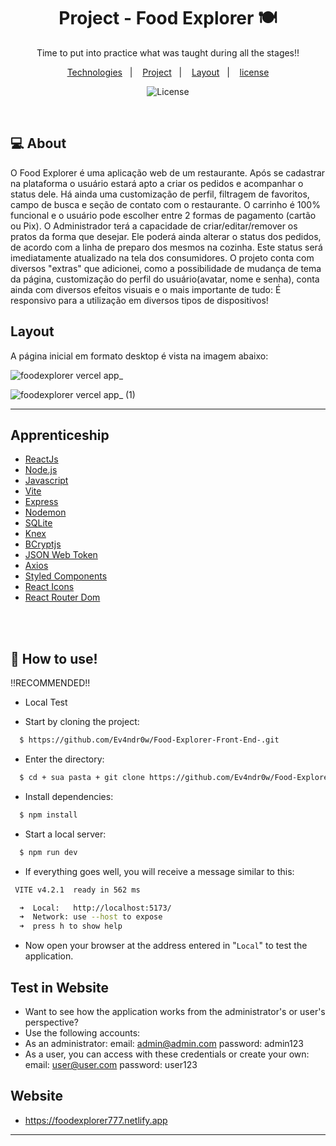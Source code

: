 <h1 align="center"> Project - Food Explorer 🍽</h1>

<p align="center">
Time to put into practice what was taught during all the stages!!

<p align="center">
  <a href="#-Technologies">Technologies</a>&nbsp;&nbsp;&nbsp;|&nbsp;&nbsp;&nbsp;
  <a href="#-Project">Project</a>&nbsp;&nbsp;&nbsp;|&nbsp;&nbsp;&nbsp;
  <a href="#-Layout">Layout</a>&nbsp;&nbsp;&nbsp;|&nbsp;&nbsp;&nbsp;
  <a href="#memo-license">license</a>
</p>

<p align="center">
  <img alt="License" src="https://img.shields.io/static/v1?label=license&message=MIT&color=49AA26&labelColor=000000">
</p>

<br>


## 💻 About
O Food Explorer é uma aplicação web de um restaurante. Após se cadastrar na plataforma o usuário estará apto a criar os pedidos e acompanhar o status dele. Há ainda uma customização de perfil, filtragem de favoritos, campo de busca e seção de contato com o restaurante. O carrinho é 100% funcional e o usuário pode escolher entre 2 formas de pagamento (cartão ou Pix). O Administrador terá a capacidade de criar/editar/remover os pratos da forma que desejar. Ele poderá ainda alterar o status dos pedidos, de acordo com a linha de preparo dos mesmos na cozinha. Este status será imediatamente atualizado na tela dos consumidores. O projeto conta com diversos "extras" que adicionei, como a possibilidade de mudança de tema da página, customização do perfil do usuário(avatar, nome e senha), conta ainda com diversos efeitos visuais e o mais importante de tudo: É responsivo para a utilização em diversos tipos de dispositivos!




## Layout
A página inicial em formato desktop é vista na imagem abaixo:

![foodexplorer vercel app_](https://user-images.githubusercontent.com/106932234/204163348-5f06ae24-3ede-4bae-b68a-770493d1a286.png)

![foodexplorer vercel app_ (1)](https://user-images.githubusercontent.com/106932234/204163350-1d4c8a96-f68a-4eb0-aa8e-5343e2681749.png)

___

## Apprenticeship

- [ReactJs](https://reactjs.org)
- [Node.js](https://nodejs.org/en/)
- [Javascript](https://developer.mozilla.org/pt-BR/docs/Web/JavaScript)
- [Vite](https://vitejs.dev/)
- [Express](https://expressjs.com)
- [Nodemon](https://nodemon.io/)
- [SQLite](https://www.sqlite.org/index.html)
- [Knex](https://knexjs.org/)
- [BCryptjs](https://www.npmjs.com/package/bcryptjs)
- [JSON Web Token](https://www.npmjs.com/package/jsonwebtoken)
- [Axios](https://www.npmjs.com/package/axios)
- [Styled Components](https://styled-components.com/)
- [React Icons](https://react-icons.github.io/react-icons/)
- [React Router Dom](https://react-icons.github.io/react-icons/)

<br>
<br>


## 🚀 How to use!

!!RECOMMENDED!!

- Local Test

- Start by cloning the project:

```bash
  $ https://github.com/Ev4ndr0w/Food-Explorer-Front-End-.git
```

- Enter the directory:

```bash 
  $ cd + sua pasta + git clone https://github.com/Ev4ndr0w/Food-Explorer-Front-End-.git
```

- Install dependencies:

```bash
  $ npm install
```

- Start a local server:

```bash
  $ npm run dev
```

- If everything goes well, you will receive a message similar to this:

```bash
 VITE v4.2.1  ready in 562 ms

  ➜  Local:   http://localhost:5173/
  ➜  Network: use --host to expose
  ➜  press h to show help
```

- Now open your browser at the address entered in "`Local`" to test the application.


## Test in Website
- Want to see how the application works from the administrator's or user's perspective?
- Use the following accounts:
- As an administrator: email: admin@admin.com password: admin123
- As a user, you can access with these credentials or create your own: email: user@user.com password: user123


## Website
 - https://foodexplorer777.netlify.app
---
